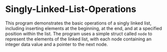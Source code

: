 # Singly-Linked-List-Operations
This program demonstrates the basic operations of a singly linked list, including inserting elements at the beginning, at the end, and at a specified position within the list. The program uses a simple struct called `node` to represent the elements of the linked list, with each node containing an integer data value and a pointer to the next node.
